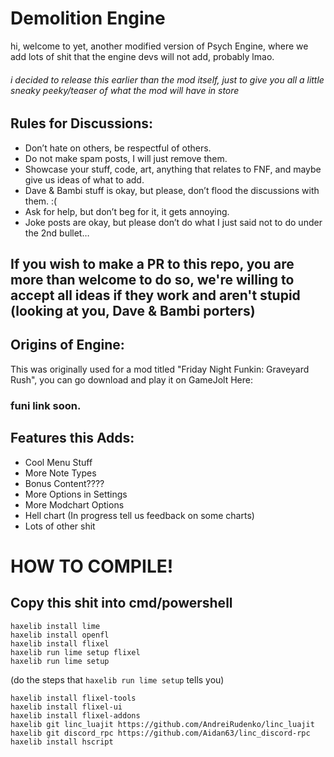 # Demolition Engine

hi, welcome to yet, another modified version of Psych Engine, where we add lots of shit that the engine devs will not add, probably lmao.

###### i decided to release this earlier than the mod itself, just to give you all a little sneaky peeky/teaser of what the mod will have in store

## Rules for Discussions:

- Don’t hate on others, be respectful of others.
- Do not make spam posts, I will just remove them.
- Showcase your stuff, code, art, anything that relates to FNF, and maybe give us ideas of what to add.
- Dave & Bambi stuff is okay, but please, don’t flood the discussions with them. :(
- Ask for help, but don’t beg for it, it gets annoying.
- Joke posts are okay, but please don’t do what I just said not to do under the 2nd bullet…

## If you wish to make a PR to this repo, you are more than welcome to do so, we're willing to accept all ideas if they work and aren't stupid (looking at you, Dave & Bambi porters)

## Origins of Engine:

This was originally used for a mod titled "Friday Night Funkin: Graveyard Rush", you can go download and play it on GameJolt Here:

### funi link soon.

## Features this Adds:

- Cool Menu Stuff
- More Note Types
- Bonus Content????
- More Options in Settings
- More Modchart Options
- Hell chart (In progress tell us feedback on some charts)
- Lots of other shit

# HOW TO COMPILE!
## Copy this shit into cmd/powershell

```
haxelib install lime
haxelib install openfl
haxelib install flixel
haxelib run lime setup flixel
haxelib run lime setup
```
(do the steps that `haxelib run lime setup` tells you)
```
haxelib install flixel-tools
haxelib install flixel-ui
haxelib install flixel-addons
haxelib git linc_luajit https://github.com/AndreiRudenko/linc_luajit
haxelib git discord_rpc https://github.com/Aidan63/linc_discord-rpc
haxelib install hscript
```
